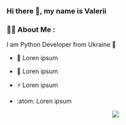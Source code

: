### Hi there 👋, my name is Valerii

### :man_technologist: About Me :
I am Python Developer from Ukraine :briefcase:
- :telescope: Loren ipsum

- :seedling: Loren ipsum

- :zap: Loren ipsum

- :atom: Loren ipsum

<div align="center">
  <img src="https://github.com/xterzxc/xterzxc/assets/115075983/8c50d6c5-1361-41f3-a3fb-1fea2d0140f2" align="center">
</div>

